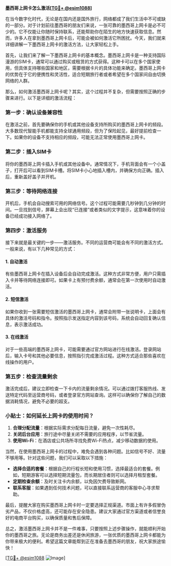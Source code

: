 **墨西哥上网卡怎么激活[[TG💪+ @esim1088](https://t.me/s/esim1088)]**

在当今数字化时代，无论是在国内还是国外旅行，网络都成了我们生活中不可或缺的一部分。对于计划前往墨西哥的朋友们来说，一张可靠的墨西哥上网卡是必不可少的。它不仅能让你随时保持联系，还能帮助你在陌生的地方快速获取信息。然而，许多人在拿到墨西哥上网卡后，可能会被如何激活它所困扰。今天，我们就来详细讲解一下墨西哥上网卡的激活方法，让大家轻松上手。

首先，让我们来了解一下墨西哥上网卡的基本概念。墨西哥上网卡是一种支持国际漫游的SIM卡，通常可以通过购买或租赁的方式获得。这种卡可以在多个国家使用，但具体支持哪些国家和地区，需要根据卡片的具体功能来确定。墨西哥上网卡的优势在于它的便携性和灵活性，适合短期旅行者或者希望在多个国家间自由切换网络的人群。

那么，如何激活墨西哥上网卡呢？其实，这个过程并不复杂，但需要按照正确的步骤来进行。以下是详细的激活流程：

### 第一步：确认设备兼容性

在激活之前，首先要确保你的手机或其他设备支持所购买的墨西哥上网卡的频段。大多数现代智能手机都能支持全球通用频段，但为了保险起见，最好提前检查一下。如果你的设备不支持相应的频段，可能无法正常使用墨西哥上网卡。

### 第二步：插入SIM卡

将你的墨西哥上网卡插入手机或其他设备中。通常情况下，手机背面会有一个小盖子，打开后可以看到SIM卡槽。将SIM卡小心地插入槽内，并确保方向正确。插入后，重新盖好盖子并开机。

### 第三步：等待网络连接

开机后，手机会自动搜索可用的网络信号。这个过程可能需要几秒钟到几分钟的时间。一旦找到信号，屏幕上会出现“已连接”或者类似的文字提示，这意味着你的设备已经成功接入网络了。

### 第四步：激活服务

接下来就是最关键的一步——激活服务。不同的运营商可能会有不同的激活方式。一般来说，有以下几种常见的方式：

#### 1. 自动激活

有些墨西哥上网卡在插入设备后会自动完成激活。这种方式非常方便，用户只需插入卡并等待网络连接即可。如果卡上有预付费余额，通常会在第一次使用时自动激活。

#### 2. 短信激活

如果你收到一张需要短信激活的墨西哥上网卡，通常会附带一张说明卡，上面会有具体的激活号码和指令。按照指示发送指定内容到该号码，系统会自动回复确认信息，表示激活成功。

#### 3. 在线激活

对于一些高端的墨西哥上网卡，可能需要通过官方网站进行在线激活。登录网站后，输入卡号和其他必要信息，按照指引完成激活过程。这种方式适合那些喜欢在线操作的用户。

### 第五步：检查流量剩余

激活完成后，建议立即检查一下卡内的流量剩余情况。可以通过拨打客服热线、发送特定代码至运营商号码，或者登录官方网站查询。这样可以确保你了解自己的数据消耗情况，避免不必要的超支。

### 小贴士：如何延长上网卡的使用时间？

1. **合理分配流量**：根据实际需求分配每日流量，避免一次性耗尽。
2. **关闭后台应用**：旅行途中尽量关闭不需要的应用程序，以节省流量。
3. **使用Wi-Fi**：在酒店或公共场所寻找免费Wi-Fi热点，减少移动数据的使用。

当然，在使用墨西哥上网卡的过程中，难免会遇到各种问题。比如信号不好、流量不够用等。针对这些问题，我们可以采取以下措施：

- **选择合适的套餐**：根据自己的行程长短和使用习惯，选择最适合的套餐。例如，短期游客可以选择短期流量包，而长期居住者则可以选择月租型套餐。
- **定期检查余额**：及时关注卡内余额，以免因欠费导致断网。
- **联系客服**：如果遇到任何技术问题，可以直接联系运营商的客服中心寻求帮助。

最后，提醒大家在购买墨西哥上网卡时一定要选择正规渠道。市面上有许多假冒伪劣产品，不仅价格虚高，还可能存在安全隐患。建议大家通过官方渠道或者信誉良好的电商平台购买，以确保质量和售后保障。

总之，激活墨西哥上网卡并不是一件难事，只要按照上述步骤操作，就能顺利开始你的墨西哥之旅。无论是商务出差还是休闲旅游，一张优质的墨西哥上网卡都能为你带来极大的便利。希望这篇文章能帮到正在准备去墨西哥的朋友，祝大家旅途愉快！

[[TG💪+ @esim1088](https://t.me/s/esim1088) ![Image](https://i.postimg.cc/4NQfJmqS/Snipaste-2025-05-13-00-14-12.png)]